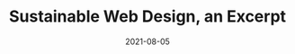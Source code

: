 ---
date: 2021-08-05
permalink: false
publisher: alistapart
tags:
  - sustainability
target_url: https://alistapart.com/article/sustainable-web-design-excerpt/
title: Sustainable Web Design, an Excerpt
---